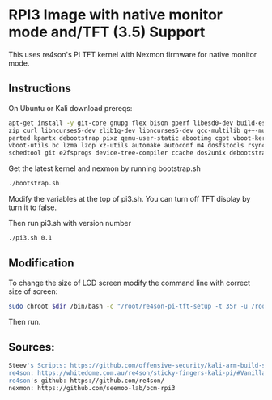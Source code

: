 # RPI3 Image with native monitor mode and/TFT (3.5) Support

This uses re4son's PI TFT kernel with Nexmon firmware for native monitor mode.

## Instructions

On Ubuntu or Kali download prereqs:
```bash
apt-get install -y git-core gnupg flex bison gperf libesd0-dev build-essential \
zip curl libncurses5-dev zlib1g-dev libncurses5-dev gcc-multilib g++-multilib \
parted kpartx debootstrap pixz qemu-user-static abootimg cgpt vboot-kernel-utils \
vboot-utils bc lzma lzop xz-utils automake autoconf m4 dosfstools rsync u-boot-tools \
schedtool git e2fsprogs device-tree-compiler ccache dos2unix debootstrap libgmp3-dev:i386 libgmp3-dev
```
Get the latest kernel and nexmon by running bootstrap.sh
```bash
./bootstrap.sh
```
Modify the variables at the top of pi3.sh.  You can turn off TFT display by turn it to false.

Then run pi3.sh with version number
```bash
./pi3.sh 0.1
```

## Modification

To change the size of LCD screen modify the command line with correct size of screen:
```bash
sudo chroot $dir /bin/bash -c "/root/re4son-pi-tft-setup -t 35r -u /root"
```

Then run.

## Sources:

```bash
Steev's Scripts: https://github.com/offensive-security/kali-arm-build-scripts
re4son: https://whitedome.com.au/re4son/sticky-fingers-kali-pi/#Vanilla
re4son's github: https://github.com/re4son/
nexmon: https://github.com/seemoo-lab/bcm-rpi3
```
